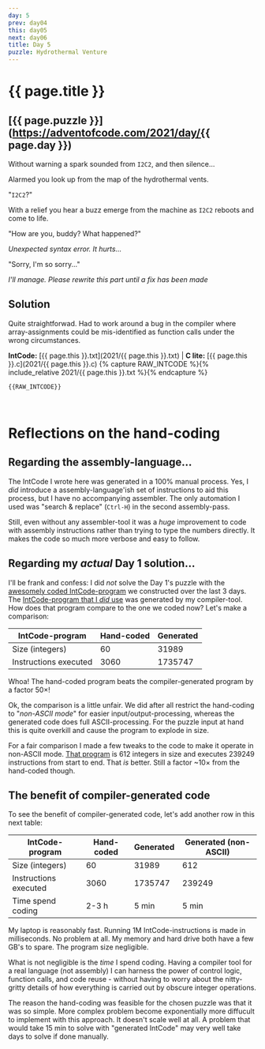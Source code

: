 ```yaml
---
day: 5
prev: day04
this: day05
next: day06
title: Day 5
puzzle: Hydrothermal Venture
---
```

# {{ page.title }}

## [{{ page.puzzle }}](https://adventofcode.com/2021/day/{{ page.day }})

Without warning a spark sounded from `I2C2`, and then silence...

Alarmed you look up from the map of the hydrothermal vents.

"`I2C2`?"

With a relief you hear a buzz emerge from the machine as `I2C2` reboots and come to life.

"How are you, buddy? What happened?"

*Unexpected syntax error. It hurts...*

"Sorry, I'm so sorry..."

*I'll manage. Please rewrite this part until a fix has been made*

## Solution

Quite straightforwad. Had to work around a bug in the compiler where array-assignments could be mis-identified as function calls under the wrong circumstances.

**IntCode:** [{{ page.this }}.txt](2021/{{ page.this }}.txt) &#124; **C lite:** [{{ page.this }}.c](2021/{{ page.this }}.c)
{% capture RAW_INTCODE %}{% include_relative 2021/{{ page.this }}.txt %}{% endcapture %}

```
{{RAW_INTCODE}}
```

&nbsp;

# Reflections on the hand-coding

## Regarding the assembly-language...

The IntCode I wrote here was generated in a 100% manual process. Yes, I *did* introduce a assembly-language'ish set of instructions to aid this process, but I have no accompanying assembler. The only automation I used was "search & replace" (`Ctrl-H`) in the second assembly-pass.

Still, even without any assembler-tool it was a *huge* improvement to code with assembly instructions rather than trying to type the numbers directly. It makes the code so much more verbose and easy to follow.

## Regarding my *actual* Day 1 solution...

I'll be frank and confess: I did *not* solve the Day 1's puzzle with the [awesomely coded IntCode-program](2021/day01_manually.txt) we constructed over the last 3 days. The [IntCode-program that I *did* use](2021/day01.txt) was generated by my compiler-tool. How does that program compare to the one we coded now? Let's make a comparison:

| IntCode-program       | Hand-coded | Generated |
| --------------------- | ---------- | --------- |
| Size (integers)       | 60         | 31989     |
| Instructions executed | 3060       | 1735747   |

Whoa! The hand-coded program beats the compiler-generated program by a factor 50&#215;! 

Ok, the comparison is a little unfair. We did after all restrict the hand-coding to "*non-ASCII mode*" for easier input/output-processing, whereas the generated code does full ASCII-processing. For the puzzle input at hand this is quite overkill and cause the program to explode in size.

For a fair comparison I made a few tweaks to the code to make it operate in non-ASCII mode. [That program](day01_nonascii.txt) is 612 integers in size and executes 239249 instructions from start to end. That *is* better. Still a factor &#126;10&#215; from the hand-coded though.

## The benefit of compiler-generated code

To see the benefit of compiler-generated code, let's add another row in this next table:

| IntCode-program       | Hand-coded | Generated | Generated (non-ASCII) |
| --------------------- | ---------- | --------- | --------------------- |
| Size (integers)       | 60         | 31989     | 612                   |
| Instructions executed | 3060       | 1735747   | 239249                |
| Time spend coding     | 2-3 h      | 5 min     | 5 min                 |

My laptop is reasonably fast. Running 1M IntCode-instructions is made in milliseconds. No problem at all. My memory and hard drive both have a few GB's to spare. The program size negligible.

What is not negligible is the *time* I spend coding. Having a compiler tool for a real language (not assembly) I can harness the power of control logic, function calls, and code reuse - without having to worry about the nitty-gritty details of how everything is carried out by obscure integer operations.

The reason the hand-coding was feasible for the chosen puzzle was that it was so simple. More complex problem become exponentially more diffucult to implement with this approach. It doesn't scale well at all. A problem that would take 15 min to solve with "generated IntCode" may very well take days to solve if done manually.